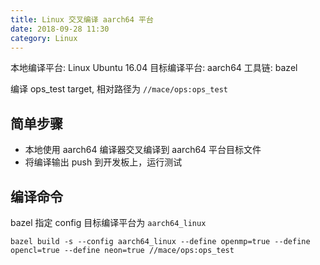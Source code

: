 ```yaml
---
title: Linux 交叉编译 aarch64 平台
date: 2018-09-28 11:30
category: Linux
---
```


本地编译平台: Linux Ubuntu 16.04
目标编译平台: aarch64
工具链: bazel

编译 ops_test target, 相对路径为 `//mace/ops:ops_test`

## 简单步骤

- 本地使用 aarch64 编译器交叉编译到 aarch64 平台目标文件
- 将编译输出 push 到开发板上，运行测试

## 编译命令

bazel 指定 config 目标编译平台为 `aarch64_linux`

```shell
bazel build -s --config aarch64_linux --define openmp=true --define opencl=true --define neon=true //mace/ops:ops_test
```